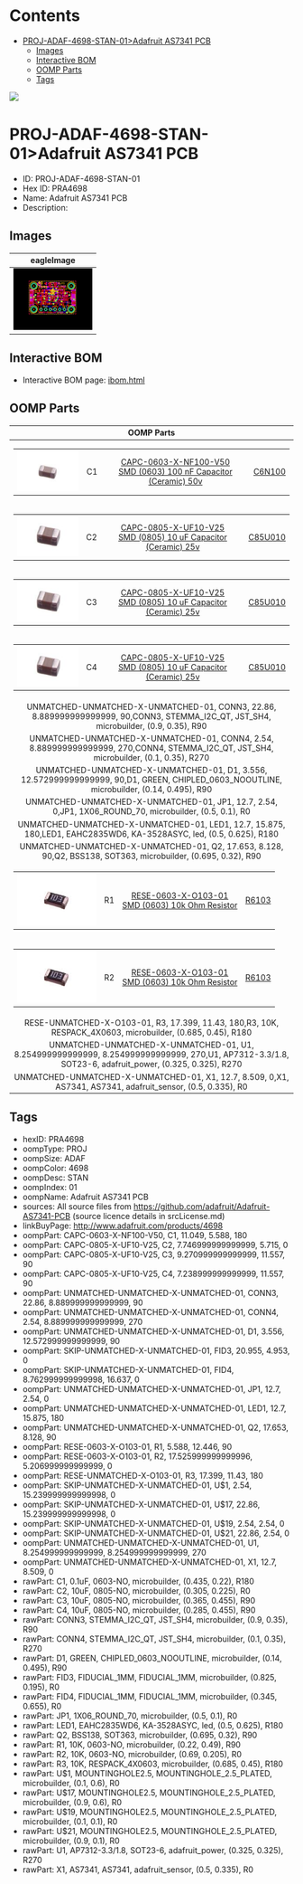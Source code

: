 



Contents
========

* [PROJ-ADAF-4698-STAN-01>Adafruit AS7341 PCB](#proj-adaf-4698-stan-01adafruit-as7341-pcb)
	* [Images](#images)
	* [Interactive BOM](#interactive-bom)
	* [OOMP Parts](#oomp-parts)
	* [Tags](#tags)
  
![][im]
# PROJ-ADAF-4698-STAN-01>Adafruit AS7341 PCB

- ID: PROJ-ADAF-4698-STAN-01
- Hex ID: PRA4698
- Name: Adafruit AS7341 PCB
- Description: 

## Images
  
  

|eagleImage|
| :---: |
|[![eagleImage](eagleImage_140.png)](eagleImage_600.png)|

## Interactive BOM

- Interactive BOM page: [ibom.html](kicad/bom/ibom.html)

## OOMP Parts
  

|OOMP Parts|
| :---: |
|<table><tr><td>![CAPC-0603-X-NF100-V50](https://raw.githubusercontent.com/oomlout/oomlout_OOMP_parts/main/CAPC-0603-X-NF100-V50/image_140.jpg)</td><td> C1</td><td>[CAPC-0603-X-NF100-V50<br>SMD (0603) 100 nF Capacitor (Ceramic) 50v](https://github.com/oomlout/oomlout_OOMP_parts/tree/main/CAPC-0603-X-NF100-V50/)</td><td>[C6N100](https://github.com/oomlout/oomlout_OOMP_parts/tree/main/CAPC-0603-X-NF100-V50/)</td></tr></table>|
|<table><tr><td>![CAPC-0805-X-UF10-V25](https://raw.githubusercontent.com/oomlout/oomlout_OOMP_parts/main/CAPC-0805-X-UF10-V25/image_140.jpg)</td><td> C2</td><td>[CAPC-0805-X-UF10-V25<br>SMD (0805) 10 uF Capacitor (Ceramic) 25v](https://github.com/oomlout/oomlout_OOMP_parts/tree/main/CAPC-0805-X-UF10-V25/)</td><td>[C85U010](https://github.com/oomlout/oomlout_OOMP_parts/tree/main/CAPC-0805-X-UF10-V25/)</td></tr></table>|
|<table><tr><td>![CAPC-0805-X-UF10-V25](https://raw.githubusercontent.com/oomlout/oomlout_OOMP_parts/main/CAPC-0805-X-UF10-V25/image_140.jpg)</td><td> C3</td><td>[CAPC-0805-X-UF10-V25<br>SMD (0805) 10 uF Capacitor (Ceramic) 25v](https://github.com/oomlout/oomlout_OOMP_parts/tree/main/CAPC-0805-X-UF10-V25/)</td><td>[C85U010](https://github.com/oomlout/oomlout_OOMP_parts/tree/main/CAPC-0805-X-UF10-V25/)</td></tr></table>|
|<table><tr><td>![CAPC-0805-X-UF10-V25](https://raw.githubusercontent.com/oomlout/oomlout_OOMP_parts/main/CAPC-0805-X-UF10-V25/image_140.jpg)</td><td> C4</td><td>[CAPC-0805-X-UF10-V25<br>SMD (0805) 10 uF Capacitor (Ceramic) 25v](https://github.com/oomlout/oomlout_OOMP_parts/tree/main/CAPC-0805-X-UF10-V25/)</td><td>[C85U010](https://github.com/oomlout/oomlout_OOMP_parts/tree/main/CAPC-0805-X-UF10-V25/)</td></tr></table>|
|UNMATCHED-UNMATCHED-X-UNMATCHED-01, CONN3, 22.86, 8.889999999999999, 90,CONN3, STEMMA_I2C_QT, JST_SH4, microbuilder, (0.9, 0.35), R90|
|UNMATCHED-UNMATCHED-X-UNMATCHED-01, CONN4, 2.54, 8.889999999999999, 270,CONN4, STEMMA_I2C_QT, JST_SH4, microbuilder, (0.1, 0.35), R270|
|UNMATCHED-UNMATCHED-X-UNMATCHED-01, D1, 3.556, 12.572999999999999, 90,D1, GREEN, CHIPLED_0603_NOOUTLINE, microbuilder, (0.14, 0.495), R90|
|UNMATCHED-UNMATCHED-X-UNMATCHED-01, JP1, 12.7, 2.54, 0,JP1, 1X06_ROUND_70, microbuilder, (0.5, 0.1), R0|
|UNMATCHED-UNMATCHED-X-UNMATCHED-01, LED1, 12.7, 15.875, 180,LED1, EAHC2835WD6, KA-3528ASYC, led, (0.5, 0.625), R180|
|UNMATCHED-UNMATCHED-X-UNMATCHED-01, Q2, 17.653, 8.128, 90,Q2, BSS138, SOT363, microbuilder, (0.695, 0.32), R90|
|<table><tr><td>![RESE-0603-X-O103-01](https://raw.githubusercontent.com/oomlout/oomlout_OOMP_parts/main/RESE-0603-X-O103-01/image_140.jpg)</td><td> R1</td><td>[RESE-0603-X-O103-01<br>SMD (0603) 10k Ohm Resistor](https://github.com/oomlout/oomlout_OOMP_parts/tree/main/RESE-0603-X-O103-01/)</td><td>[R6103](https://github.com/oomlout/oomlout_OOMP_parts/tree/main/RESE-0603-X-O103-01/)</td></tr></table>|
|<table><tr><td>![RESE-0603-X-O103-01](https://raw.githubusercontent.com/oomlout/oomlout_OOMP_parts/main/RESE-0603-X-O103-01/image_140.jpg)</td><td> R2</td><td>[RESE-0603-X-O103-01<br>SMD (0603) 10k Ohm Resistor](https://github.com/oomlout/oomlout_OOMP_parts/tree/main/RESE-0603-X-O103-01/)</td><td>[R6103](https://github.com/oomlout/oomlout_OOMP_parts/tree/main/RESE-0603-X-O103-01/)</td></tr></table>|
|RESE-UNMATCHED-X-O103-01, R3, 17.399, 11.43, 180,R3, 10K, RESPACK_4X0603, microbuilder, (0.685, 0.45), R180|
|UNMATCHED-UNMATCHED-X-UNMATCHED-01, U1, 8.254999999999999, 8.254999999999999, 270,U1, AP7312-3.3/1.8, SOT23-6, adafruit_power, (0.325, 0.325), R270|
|UNMATCHED-UNMATCHED-X-UNMATCHED-01, X1, 12.7, 8.509, 0,X1, AS7341, AS7341, adafruit_sensor, (0.5, 0.335), R0|

## Tags

- hexID: PRA4698
- oompType: PROJ
- oompSize: ADAF
- oompColor: 4698
- oompDesc: STAN
- oompIndex: 01
- oompName: Adafruit AS7341 PCB
- sources: All source files from https://github.com/adafruit/Adafruit-AS7341-PCB (source licence details in srcLicense.md)
- linkBuyPage: http://www.adafruit.com/products/4698
- oompPart: CAPC-0603-X-NF100-V50, C1, 11.049, 5.588, 180
- oompPart: CAPC-0805-X-UF10-V25, C2, 7.746999999999999, 5.715, 0
- oompPart: CAPC-0805-X-UF10-V25, C3, 9.270999999999999, 11.557, 90
- oompPart: CAPC-0805-X-UF10-V25, C4, 7.238999999999999, 11.557, 90
- oompPart: UNMATCHED-UNMATCHED-X-UNMATCHED-01, CONN3, 22.86, 8.889999999999999, 90
- oompPart: UNMATCHED-UNMATCHED-X-UNMATCHED-01, CONN4, 2.54, 8.889999999999999, 270
- oompPart: UNMATCHED-UNMATCHED-X-UNMATCHED-01, D1, 3.556, 12.572999999999999, 90
- oompPart: SKIP-UNMATCHED-X-UNMATCHED-01, FID3, 20.955, 4.953, 0
- oompPart: SKIP-UNMATCHED-X-UNMATCHED-01, FID4, 8.762999999999998, 16.637, 0
- oompPart: UNMATCHED-UNMATCHED-X-UNMATCHED-01, JP1, 12.7, 2.54, 0
- oompPart: UNMATCHED-UNMATCHED-X-UNMATCHED-01, LED1, 12.7, 15.875, 180
- oompPart: UNMATCHED-UNMATCHED-X-UNMATCHED-01, Q2, 17.653, 8.128, 90
- oompPart: RESE-0603-X-O103-01, R1, 5.588, 12.446, 90
- oompPart: RESE-0603-X-O103-01, R2, 17.525999999999996, 5.206999999999999, 0
- oompPart: RESE-UNMATCHED-X-O103-01, R3, 17.399, 11.43, 180
- oompPart: SKIP-UNMATCHED-X-UNMATCHED-01, U$1, 2.54, 15.239999999999998, 0
- oompPart: SKIP-UNMATCHED-X-UNMATCHED-01, U$17, 22.86, 15.239999999999998, 0
- oompPart: SKIP-UNMATCHED-X-UNMATCHED-01, U$19, 2.54, 2.54, 0
- oompPart: SKIP-UNMATCHED-X-UNMATCHED-01, U$21, 22.86, 2.54, 0
- oompPart: UNMATCHED-UNMATCHED-X-UNMATCHED-01, U1, 8.254999999999999, 8.254999999999999, 270
- oompPart: UNMATCHED-UNMATCHED-X-UNMATCHED-01, X1, 12.7, 8.509, 0
- rawPart: C1, 0.1uF, 0603-NO, microbuilder, (0.435, 0.22), R180
- rawPart: C2, 10uF, 0805-NO, microbuilder, (0.305, 0.225), R0
- rawPart: C3, 10uF, 0805-NO, microbuilder, (0.365, 0.455), R90
- rawPart: C4, 10uF, 0805-NO, microbuilder, (0.285, 0.455), R90
- rawPart: CONN3, STEMMA_I2C_QT, JST_SH4, microbuilder, (0.9, 0.35), R90
- rawPart: CONN4, STEMMA_I2C_QT, JST_SH4, microbuilder, (0.1, 0.35), R270
- rawPart: D1, GREEN, CHIPLED_0603_NOOUTLINE, microbuilder, (0.14, 0.495), R90
- rawPart: FID3, FIDUCIAL_1MM, FIDUCIAL_1MM, microbuilder, (0.825, 0.195), R0
- rawPart: FID4, FIDUCIAL_1MM, FIDUCIAL_1MM, microbuilder, (0.345, 0.655), R0
- rawPart: JP1, 1X06_ROUND_70, microbuilder, (0.5, 0.1), R0
- rawPart: LED1, EAHC2835WD6, KA-3528ASYC, led, (0.5, 0.625), R180
- rawPart: Q2, BSS138, SOT363, microbuilder, (0.695, 0.32), R90
- rawPart: R1, 10K, 0603-NO, microbuilder, (0.22, 0.49), R90
- rawPart: R2, 10K, 0603-NO, microbuilder, (0.69, 0.205), R0
- rawPart: R3, 10K, RESPACK_4X0603, microbuilder, (0.685, 0.45), R180
- rawPart: U$1, MOUNTINGHOLE2.5, MOUNTINGHOLE_2.5_PLATED, microbuilder, (0.1, 0.6), R0
- rawPart: U$17, MOUNTINGHOLE2.5, MOUNTINGHOLE_2.5_PLATED, microbuilder, (0.9, 0.6), R0
- rawPart: U$19, MOUNTINGHOLE2.5, MOUNTINGHOLE_2.5_PLATED, microbuilder, (0.1, 0.1), R0
- rawPart: U$21, MOUNTINGHOLE2.5, MOUNTINGHOLE_2.5_PLATED, microbuilder, (0.9, 0.1), R0
- rawPart: U1, AP7312-3.3/1.8, SOT23-6, adafruit_power, (0.325, 0.325), R270
- rawPart: X1, AS7341, AS7341, adafruit_sensor, (0.5, 0.335), R0



[im]: eagleImage_450.png
